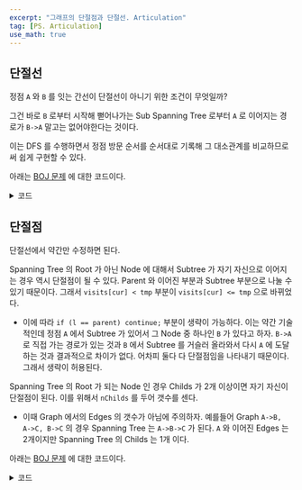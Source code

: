 ```yaml
---
excerpt: "그래프의 단절점과 단절선. Articulation"
tag: [PS. Articulation]
use_math: true
---
```



## 단절선

정점 ```A``` 와 ```B``` 를 잇는 간선이 단절선이 아니기 위한 조건이 무엇일까?

그건 바로 ```B``` 로부터 시작해 뻗어나가는 Sub Spanning Tree 로부터 ```A``` 로 이어지는 경로가 ```B->A``` 말고는 없어야한다는 것이다. 

이는 DFS 를 수행하면서 정점 방문 순서를 순서대로 기록해 그 대소관계를 비교하므로써 쉽게 구현할 수 있다.

아래는 [BOJ 문제](https://www.acmicpc.net/problem/11400) 에 대한 코드이다.

<details>
<summary>코드</summary>
<div markdown="1">

{% highlight c++ %}

vector<int> lines[100001];
int visits[100001], n_visit;

vector<pair<int, int>> ans;

int Articulate(int cur, int parent = -1)
{
	int res = visits[cur] = ++n_visit;

	for (auto l : lines[cur])
	{
		if (l == parent) continue;
		if (visits[l]) res = min(res, visits[l]); // 이미 방문한 노드는 제외
		else { // Spanning Tree
			int tmp = Articulate(l, cur);
			if (visits[cur] < tmp)
				ans.push_back({ min(l, cur), max(l, cur) });
			else res = min(res, tmp);
		}
	}

	return res;
}

int main()
{
	// Input 을 처리

	// 1번 Vertex 부터 n Vertex 까치 DFS
	for (int i = 1; i <= n; i++)
		if(visits[i] == 0 )Articulate(i);

	// 정렬 후 정답출력
}
{% endhighlight %}

</div>
</details>

## 단절점

단절선에서 약간만 수정하면 된다.

Spanning Tree 의 Root 가 아닌 Node 에 대해서 Subtree 가 자기 자신으로 이어지는 경우 역시 단절점이 될 수 있다. Parent 와 이어진 부분과 Subtree 부분으로 나눌 수 있기 때문이다. 그래서 ```visits[cur] < tmp``` 부분이 ```visits[cur] <= tmp``` 으로 바뀌었다.
+ 이에 따라 ```if (l == parent) continue;``` 부분이 생략이 가능하다. 이는 약간 기술적인데 정점 ```A``` 에서 Subtree 가 있어서 그 Node 중 하나인 ```B``` 가 있다고 하자. ```B->A``` 로 직접 가는 경로가 있는 것과 ```B``` 에서 Subtree 를 거슬러 올라와서 다시 ```A``` 에 도달하는 것과 결과적으로 차이가 없다. 어차피 둘다 다 단절점임을 나타내기 때문이다. 그래서 생략이 허용된다.

Spanning Tree 의 Root 가 되는 Node 인 경우 Childs 가 2개 이상이면 자기 자신이 단절점이 된다. 이를 위해서 ```nChilds``` 를 두어 갯수를 센다.
+ 이때 Graph 에서의 Edges 의 갯수가 아님에 주의하자. 예를들어 Graph ```A->B, A->C, B->C``` 의 경우 Spanning Tree 는 ```A->B->C``` 가 된다. ```A``` 와 이어진 Edges 는 2개이지만 Spanning Tree 의 Childs 는 1개 이다. 


아래는 [BOJ 문제](https://www.acmicpc.net/problem/11266) 에 대한 코드이다.

<details>
<summary>코드</summary>
<div markdown="1">

{% highlight c++ %}

int Articulate(int cur, int parent = -1)
{
	int res = visits[cur] = ++n_visit;

	int nChilds = 0;
	bool bArt = false; 
	for (auto l : lines[cur])
	{
		if (visits[l]) res = min(res, visits[l]);
		else { // Spanning Tree
			nChilds++;
			int tmp = Articulate(l, cur);
			if (visits[cur] <= tmp)
				bArt |= true;
			else res = min(res, tmp);
		}
	}
	if (bArt && parent != -1 || nChilds > 1 && parent == -1)
		ans.push_back(cur);

	return res;
}

{% endhighlight %}

</div>
</details>